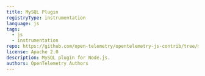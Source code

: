 ```yaml
---
title: MySQL Plugin
registryType: instrumentation
language: js
tags:
  - js
  - instrumentation
repo: https://github.com/open-telemetry/opentelemetry-js-contrib/tree/master/plugins/node/opentelemetry-plugin-mysql
license: Apache 2.0
description: MySQL plugin for Node.js.
authors: OpenTelemetry Authors
---
```

